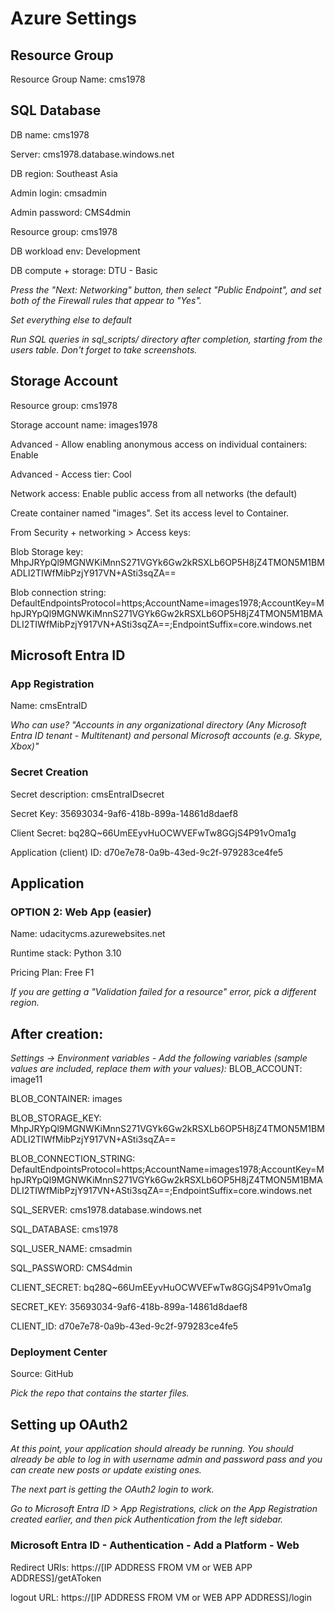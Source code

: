 # Azure Settings
## Resource Group
Resource Group Name: cms1978

## SQL Database
DB name: cms1978

Server: cms1978.database.windows.net

DB region: Southeast Asia 

Admin login: cmsadmin

Admin password: CMS4dmin

Resource group: cms1978

DB workload env: Development

DB compute + storage: DTU - Basic

*Press the "Next: Networking" button, then select "Public Endpoint", and set both of the Firewall rules that appear to "Yes".*

*Set everything else to default*

*Run SQL queries in sql_scripts/ directory after completion, starting from the users table. Don't forget to take screenshots.*

## Storage Account
Resource group: cms1978

Storage account name: images1978

Advanced - Allow enabling anonymous access on individual containers: Enable

Advanced - Access tier: Cool

Network access: Enable public access from all networks (the default)

Create container named "images". Set its access level to Container.

From Security + networking > Access keys:

Blob Storage key: MhpJRYpQl9MGNWKiMnnS271VGYk6Gw2kRSXLb6OP5H8jZ4TMON5M1BMADLI2TIWfMibPzjY917VN+ASti3sqZA==

Blob connection string: DefaultEndpointsProtocol=https;AccountName=images1978;AccountKey=MhpJRYpQl9MGNWKiMnnS271VGYk6Gw2kRSXLb6OP5H8jZ4TMON5M1BMADLI2TIWfMibPzjY917VN+ASti3sqZA==;EndpointSuffix=core.windows.net

## Microsoft Entra ID
### App Registration
Name: cmsEntraID

*Who can use? "Accounts in any organizational directory (Any Microsoft Entra ID tenant - Multitenant) and personal Microsoft accounts (e.g. Skype, Xbox)"*

### Secret Creation
Secret description: cmsEntraIDsecret

Secret Key: 35693034-9af6-418b-899a-14861d8daef8

Client Secret: bq28Q~66UmEEyvHuOCWVEFwTw8GGjS4P91vOma1g

Application (client) ID: d70e7e78-0a9b-43ed-9c2f-979283ce4fe5

## Application
### OPTION 2: Web App (easier)

Name: udacitycms.azurewebsites.net

Runtime stack: Python 3.10

Pricing Plan: Free F1

*If you are getting a "Validation failed for a resource" error, pick a different region.*

## After creation:

*Settings -> Environment variables - Add the following variables (sample values are included, replace them with your values):*
BLOB_ACCOUNT: image11

BLOB_CONTAINER: images

BLOB_STORAGE_KEY: MhpJRYpQl9MGNWKiMnnS271VGYk6Gw2kRSXLb6OP5H8jZ4TMON5M1BMADLI2TIWfMibPzjY917VN+ASti3sqZA==

BLOB_CONNECTION_STRING: DefaultEndpointsProtocol=https;AccountName=images1978;AccountKey=MhpJRYpQl9MGNWKiMnnS271VGYk6Gw2kRSXLb6OP5H8jZ4TMON5M1BMADLI2TIWfMibPzjY917VN+ASti3sqZA==;EndpointSuffix=core.windows.net

SQL_SERVER: cms1978.database.windows.net

SQL_DATABASE: cms1978

SQL_USER_NAME: cmsadmin

SQL_PASSWORD: CMS4dmin

CLIENT_SECRET: bq28Q~66UmEEyvHuOCWVEFwTw8GGjS4P91vOma1g

SECRET_KEY: 35693034-9af6-418b-899a-14861d8daef8

CLIENT_ID: d70e7e78-0a9b-43ed-9c2f-979283ce4fe5

### Deployment Center

Source: GitHub

*Pick the repo that contains the starter files.*

## Setting up OAuth2
*At this point, your application should already be running. You should already be able to log in with username admin and password pass and you can create new posts or update existing ones.*

*The next part is getting the OAuth2 login to work.*

*Go to Microsoft Entra ID > App Registrations, click on the App Registration created earlier, and then pick Authentication from the left sidebar.*

### Microsoft Entra ID - Authentication - Add a Platform - Web

Redirect URIs: https://[IP ADDRESS FROM VM or WEB APP ADDRESS]/getAToken

logout URL: https://[IP ADDRESS FROM VM or WEB APP ADDRESS]/login

